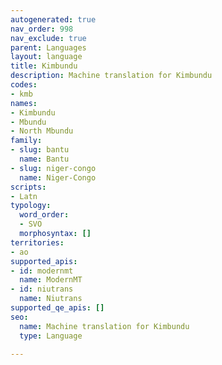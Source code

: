 ```yaml
---
autogenerated: true
nav_order: 998
nav_exclude: true
parent: Languages
layout: language
title: Kimbundu
description: Machine translation for Kimbundu
codes:
- kmb
names:
- Kimbundu
- Mbundu
- North Mbundu
family:
- slug: bantu
  name: Bantu
- slug: niger-congo
  name: Niger-Congo
scripts:
- Latn
typology:
  word_order:
  - SVO
  morphosyntax: []
territories:
- ao
supported_apis:
- id: modernmt
  name: ModernMT
- id: niutrans
  name: Niutrans
supported_qe_apis: []
seo:
  name: Machine translation for Kimbundu
  type: Language

---
```


